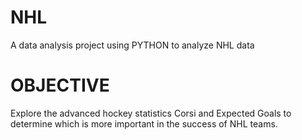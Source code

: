 # NHL
A data analysis project using PYTHON to analyze NHL data

# OBJECTIVE
Explore the advanced hockey statistics Corsi and Expected Goals to determine which is more important in the success of NHL teams.
